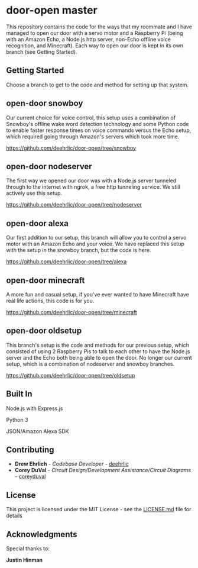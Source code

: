 # door-open master

This repository contains the code for the ways that my roommate and I have managed to open our door with a servo motor and a Raspberry Pi (being with an Amazon Echo, a Node.js http server, non-Echo offline voice recognition, and Minecraft). Each way to open our door is kept in its own branch (see Getting Started).

## Getting Started

Choose a branch to get to the code and method for setting up that system.

## open-door snowboy

Our current choice for voice control, this setup uses a combination of Snowboy's offline wake word detection technology and some Python code to enable faster response times on voice commands versus the Echo setup, which required going through Amazon's servers which took more time. 

https://github.com/deehrlic/door-open/tree/snowboy

## open-door nodeserver

The first way we opened our door was with a Node.js server tunneled through to the internet with ngrok, a free http tunneling service. We still actively use this setup.

https://github.com/deehrlic/door-open/tree/nodeserver

## open-door alexa

Our first addition to our setup, this branch will allow you to control a servo motor with an Amazon Echo and your voice. We have replaced this setup with the setup in the snowboy branch, but the code is here.

https://github.com/deehrlic/door-open/tree/alexa

## open-door minecraft

A more fun and casual setup, if you've ever wanted to have Minecraft have real life actions, this code is for you.

https://github.com/deehrlic/door-open/tree/minecraft

## open-door oldsetup 

This branch's setup is the code and methods for our previous setup, which consisted of using 2 Raspberry Pis to talk to each other to have the Node.js server and the Echo both being able to open the door. No longer our current setup, which is a combination of nodeserver and snowboy branches.

https://github.com/deehrlic/door-open/tree/oldsetup

## Built In

Node.js with Express.js

Python 3

JSON/Amazon Alexa SDK

## Contributing

* **Drew Ehrlich** - *Codebase Developer* - [deehrlic](https://github.com/deehrlic)
* **Corey DuVal** - *Circuit Design/Development Assistance/Circuit Diagrams* - [coreyduval](https://github.com/coreyduval)

## License

This project is licensed under the MIT License - see the [LICENSE.md](LICENSE.md) file for details

## Acknowledgments

Special thanks to:

**Justin Hinman**

